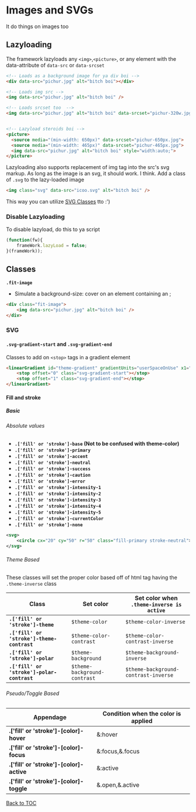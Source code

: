 # Images and SVGs

It do things on images too

## Lazyloading

The framework lazyloads any `<img>`,`<picture>`, or any element with the data-attribute of `data-src` or `data-srcset`

```html
<!-- Loads as a background image for ya div boi -->
<div data-src="pichur.jpg" alt="bitch boi"></div>

<!-- Loads img src -->
<img data-src="pichur.jpg" alt="bitch boi" />

<!-- Loads srcset too  -->
<img data-src="pichur.jpg" alt="bitch boi" data-srcset="pichur-320w.jpg 320w" />


<!-- Lazyload steroids boi -->
<picture>
  <source media="(min-width: 650px)" data-srcset="pichur-650px.jpg">
  <source media="(min-width: 465px)" data-srcset="pichur-465px.jpg">
  <img data-src="pichur.jpg" alt="bitch boi" style="width:auto;">
</picture>
```

Lazyloading also supports replacement of img tag into the src's svg markup. As long as the image is an svg, it should work. I think. Add a class of `.svg` to the lazy-loaded image

```html
<img class="svg" data-src="icoo.svg" alt="bitch boi" />
```

This way you can utilize [SVG Classes](#svg) tto :')

### Disable Lazyloading
To disable lazyload, do this to ya script
```js
(function(fw){
	frameWork.lazyLoad = false;
}(frameWork));
```

## Classes
**`.fit-image`**

*	Simulate a background-size: cover on an element containing an <img>;

```html
<div class="fit-image">
	<img data-src="pichur.jpg" alt="bitch boi" />
</div>
```

### SVG
####	**`.svg-gradient-start`** and **`.svg-gradient-end`** 

Classes to add on `<stop>` tags in a gradient element

```html
<linearGradient id="theme-gradient" gradientUnits="userSpaceOnUse" x1="0" y1="0" x2="194.3924" y2="29">
	<stop offset="0" class="svg-gradient-start"></stop>
	<stop offset="1" class="svg-gradient-end"></stop>
</linearGradient>
```


#### Fill and stroke

##### Basic

###### Absolute values
*   **`.['fill' or 'stroke']-base` (Not to be confused with theme-color)**
*   **`.['fill' or 'stroke']-primary`**
*   **`.['fill' or 'stroke']-accent`**
*   **`.['fill' or 'stroke']-neutral`**
*   **`.['fill' or 'stroke']-success`**
*   **`.['fill' or 'stroke']-caution`**
*   **`.['fill' or 'stroke']-error`**
*   **`.['fill' or 'stroke']-intensity-1`**
*   **`.['fill' or 'stroke']-intensity-2`**
*   **`.['fill' or 'stroke']-intensity-3`**
*   **`.['fill' or 'stroke']-intensity-4`**
*   **`.['fill' or 'stroke']-intensity-5`**
*   **`.['fill' or 'stroke']-currentColor`**
*   **`.['fill' or 'stroke']-none`**


```xml
<svg>
	<circle cx="20" cy="50" r="50" class="fill-primary stroke-neutral">
</svg>
```

###### Theme Based

These classes will set the proper color based off of html tag having the `.theme-inverse` class

| Class							 | Set color | Set color when `.theme-inverse is active`				|
| --							| --		| --														|
| **`.['fill' or 'stroke']-theme`**			| `$theme-color` 				| `$theme-color-inverse`				|
| **`.['fill' or 'stroke']-theme-contrast`** 	| `$theme-color-contrast`		| `$theme-color-contrast-inverse`		|
| **`.['fill' or 'stroke']-polar`** 			| `$theme-background`			| `$theme-background-inverse`			|
| **`.['fill' or 'stroke']-polar-contrast`** 	| `$theme-background-contrast` 	| `$theme-background-contrast-inverse` 	|


###### Pseudo/Toggle Based

| Appendage | Condition when the color is applied |
| -- | -- |
| **.['fill' or 'stroke']-[color]-hover** | &:hover |
| **.['fill' or 'stroke']-[color]-focus** | &:focus,&.focus |
| **.['fill' or 'stroke']-[color]-active** | &:active |
| **.['fill' or 'stroke']-[color]-toggle** | &.open,&.active |




[Back to TOC](../../../readme.md)